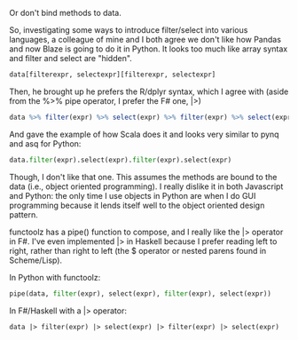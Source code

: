 Or don't bind methods to data.

So, investigating some ways to introduce filter/select into various
languages, a colleague of mine and I both agree we don't like how 
Pandas and now Blaze is going to do it in Python. 
It looks too much like array syntax and filter and select are "hidden".

```python
data[filterexpr, selectexpr][filterexpr, selectexpr]
```

Then, he brought up he prefers the R/dplyr syntax, which I agree with
(aside from the %>% pipe operator, I prefer the F# one, |>)

```R
data %>% filter(expr) %>% select(expr) %>% filter(expr) %>% select(expr)
```

And gave the example of how Scala does it and looks very similar
to pynq and asq for Python:

```python
data.filter(expr).select(expr).filter(expr).select(expr)
```

Though, I don't like that one. This assumes the methods are bound to
the data (i.e., object oriented programming). I really dislike it
in both Javascript and Python: the only time I use objects
in Python are when I do GUI programming because it lends itself well
to the object oriented design pattern.

functoolz has a pipe() function to compose, and I really like the |>
operator in F#. I've even implemented |> in Haskell because I prefer
reading left to right, rather than right to left (the $ operator
or nested parens found in Scheme/Lisp).

In Python with functoolz:
```python
pipe(data, filter(expr), select(expr), filter(expr), select(expr))
```

In F#/Haskell with a |> operator:
```
data |> filter(expr) |> select(expr) |> filter(expr) |> select(expr)
```
